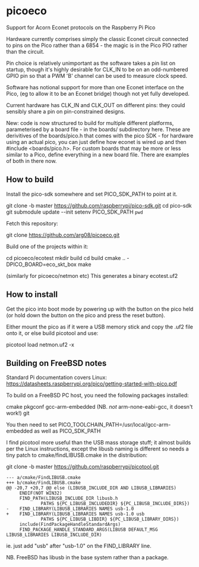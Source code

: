 # picoeco
Support for Acorn Econet protocols on the Raspberry Pi Pico

Hardware currently comprises simply the classic Econet circuit
connected to pins on the Pico rather than a 6854 - the magic is
in the Pico PIO rather than the circuit.

Pin choice is relatively unimportant as the software takes a
pin list on startup, though it's highly desirable for CLK_IN
to be on an odd-numbered GPIO pin so that a PWM 'B' channel
can be used to measure clock speed.

Software has notional support for more than one Econet interface
on the Pico, (eg to allow it to be an Econet bridge) though not yet
fully developed.

Current hardware has CLK_IN and CLK_OUT on different pins: they
could sensibly share a pin on pin-constrained designs.

New: code is now structured to build for multiple different platforms,
parameterised by a board file - in the boards/ subdirectory here.
These are derivitives of the boards/pico.h that comes with the pico SDK -
for hardware using an actual pico, you can just define how econet is
wired up and then #include <boards/pico.h>.  For custom boards that
may be more or less similar to a Pico, define everything in a new board
file.  There are examples of both in there now.

How to build
------------

Install the pico-sdk somewhere and set PICO_SDK_PATH to point at it.

git clone -b master https://github.com/raspberrypi/pico-sdk.git
cd pico-sdk
git submodule update --init
setenv PICO_SDK_PATH `pwd`

Fetch this repository:

git clone https://github.com/arg08/picoeco.git

Build one of the projects within it:

cd picoeco/ecotest
mkdir build
cd build
cmake .. -DPICO_BOARD=eco_skt_box
make

(similarly for picoeco/netmon etc)
This generates a binary ecotest.uf2

How to install
--------------
Get the pico into boot mode by powering up with the button on the pico
held (or hold down the button on the pico and press the reset button).

Either mount the pico as if it were a USB memory stick and copy the .uf2
file onto it, or else build picotool and use:

 picotool load netmon.uf2 -x



Building on FreeBSD notes
-------------------------
Standard Pi documentation covers Linux:
 https://datasheets.raspberrypi.org/pico/getting-started-with-pico.pdf

To build on a FreeBSD PC host, you need the following packages installed:

cmake
pkgconf
gcc-arm-embedded	(NB. _not_ arm-none-eabi-gcc, it doesn't work!)
git

You then need to set PICO_TOOLCHAIN_PATH=/usr/local/gcc-arm-embedded
as well as PICO_SDK_PATH

I find picotool more useful than the USB mass storage stuff; it
almost builds per the Linux instructions, except the libusb
naming is different so needs a tiny patch to cmake/findLIBUSB.cmake
in the distribution:

git clone -b master https://github.com/raspberrypi/picotool.git

```
--- a/cmake/FindLIBUSB.cmake
+++ b/cmake/FindLIBUSB.cmake
@@ -20,7 +20,7 @@ else (LIBUSB_INCLUDE_DIR AND LIBUSB_LIBRARIES)
     ENDIF(NOT WIN32)
     FIND_PATH(LIBUSB_INCLUDE_DIR libusb.h
             PATHS ${PC_LIBUSB_INCLUDEDIR} ${PC_LIBUSB_INCLUDE_DIRS})
-    FIND_LIBRARY(LIBUSB_LIBRARIES NAMES usb-1.0
+    FIND_LIBRARY(LIBUSB_LIBRARIES NAMES usb-1.0 usb
             PATHS ${PC_LIBUSB_LIBDIR} ${PC_LIBUSB_LIBRARY_DIRS})
     include(FindPackageHandleStandardArgs)
     FIND_PACKAGE_HANDLE_STANDARD_ARGS(LIBUSB DEFAULT_MSG LIBUSB_LIBRARIES LIBUSB_INCLUDE_DIR)
```

ie. just add "usb" after "usb-1.0" on the FIND_LIBRARY line.

NB. FreeBSD has libusb in the base system rather than a package.
